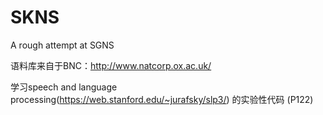 # SKNS
A rough attempt at SGNS

语料库来自于BNC：http://www.natcorp.ox.ac.uk/

学习speech and language processing(https://web.stanford.edu/~jurafsky/slp3/) 的实验性代码 (P122)
